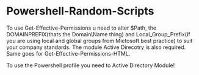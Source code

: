 # Powershell-Random-Scripts

To use Get-Effective-Permissions u need to alter $Path, the DOMAINPREFIX(thats the Domain\Name thing) and Local_Group_Prefix(If you are using local and global groups from Mictosoft best practice) to suit your company standards. The module Active Direcotry is also required.
Same goes for Get-Effective-Permissions-HTML.

To use the Powershell profile you need to Active Directory Module!
